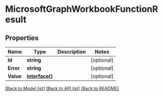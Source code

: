 # MicrosoftGraphWorkbookFunctionResult

## Properties

Name | Type | Description | Notes
------------ | ------------- | ------------- | -------------
**Id** | **string** |  | [optional] 
**Error** | **string** |  | [optional] 
**Value** | [**interface{}**](.md) |  | [optional] 

[[Back to Model list]](../README.md#documentation-for-models) [[Back to API list]](../README.md#documentation-for-api-endpoints) [[Back to README]](../README.md)


